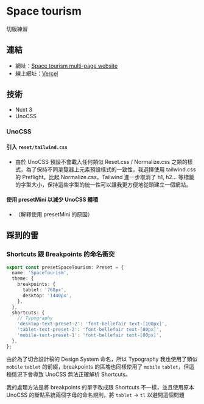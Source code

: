 # Space tourism

切版練習

## 連結

- 網址：[Space tourism multi-page website](https://www.frontendmentor.io/challenges/space-tourism-multipage-website-gRWj1URZ3)
- 線上網址：[Vercel](https://space-tourism-phi-two.vercel.app/)

## 技術
- Nuxt 3
- UnoCSS

### UnoCSS
#### 引入 `reset/tailwind.css`
  - 由於 UnoCSS 預設不會載入任何類似 Reset.css / Normalize.css 之類的樣式，為了保持不同瀏覽器上元素預設樣式的一致性，我選擇使用 tailwind.css 的 Preflight。比起 Normalize.css，Tailwind 進一步取消了 h1, h2... 等標籤的字型大小，保持這些字型的統一性可以讓我更方便地從頭建立一個網站。
  
#### 使用 presetMini 以減少 UnoCSS 體積
  - （解釋使用 presetMini 的原因）

## 踩到的雷

### Shortcuts 跟 Breakpoints 的命名衝突

```ts
export const presetSpaceTourism: Preset = {
  name: 'SpaceTourism',
  theme: {
    breakpoints: {
      tablet: '768px',
      desktop: '1440px',
    },
  },
  shortcuts: {
    // Typography
    'desktop-text-preset-2': 'font-bellefair text-[100px]',
    'tablet-text-preset-2': 'font-bellefair text-[80px]',
    'mobile-text-preset-1': 'font-bellefair text-[80px]',
  },
};
```

由於為了切合設計稿的 Design System 命名，所以 Typography 我也使用了類似 `mobile` `tablet` 的前綴，breakpoints 的區塊也同樣使用了 `mobile` `tablet`，但這種情況下會導致 UnoCSS 無法正確解析 Shortcuts。　

我的處理方法是將 breakpoints 的單字改成跟 Shortcuts 不一樣，並且使用原本 UnoCSS 的斷點系統兩個字母的命名規則，將 `tablet` -> `tl` 以避開這個問題